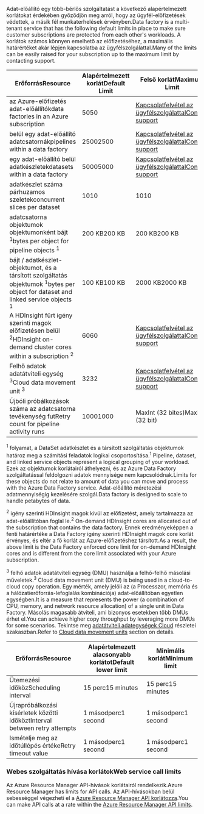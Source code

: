 <span data-ttu-id="d9efa-101">Adat-előállító egy több-bérlős szolgáltatást a következő alapértelmezett korlátokat érdekében győződjön meg arról, hogy az ügyfél-előfizetések védettek, a másik fél munkaterhelések érvényben.</span><span class="sxs-lookup"><span data-stu-id="d9efa-101">Data factory is a multi-tenant service that has the following default limits in place to make sure customer subscriptions are protected from each other's workloads.</span></span> <span data-ttu-id="d9efa-102">A korlátok számos könnyen emelhető az előfizetéséhez, a maximális határértéket akár lépjen kapcsolatba az ügyfélszolgálattal.</span><span class="sxs-lookup"><span data-stu-id="d9efa-102">Many of the limits can be easily raised for your subscription up to the maximum limit by contacting support.</span></span>

| <span data-ttu-id="d9efa-103">**Erőforrás**</span><span class="sxs-lookup"><span data-stu-id="d9efa-103">**Resource**</span></span> | <span data-ttu-id="d9efa-104">**Alapértelmezett korlát**</span><span class="sxs-lookup"><span data-stu-id="d9efa-104">**Default Limit**</span></span> | <span data-ttu-id="d9efa-105">**Felső korlát**</span><span class="sxs-lookup"><span data-stu-id="d9efa-105">**Maximum Limit**</span></span> |
| --- | --- | --- |
| <span data-ttu-id="d9efa-106">az Azure-előfizetés adat-előállítók</span><span class="sxs-lookup"><span data-stu-id="d9efa-106">data factories in an Azure subscription</span></span> |<span data-ttu-id="d9efa-107">50</span><span class="sxs-lookup"><span data-stu-id="d9efa-107">50</span></span> |[<span data-ttu-id="d9efa-108">Kapcsolatfelvétel az ügyfélszolgálattal</span><span class="sxs-lookup"><span data-stu-id="d9efa-108">Contact support</span></span>](https://azure.microsoft.com/blog/2014/06/04/azure-limits-quotas-increase-requests/) |
| <span data-ttu-id="d9efa-109">belül egy adat-előállító adatcsatornák</span><span class="sxs-lookup"><span data-stu-id="d9efa-109">pipelines within a data factory</span></span> |<span data-ttu-id="d9efa-110">2500</span><span class="sxs-lookup"><span data-stu-id="d9efa-110">2500</span></span> |[<span data-ttu-id="d9efa-111">Kapcsolatfelvétel az ügyfélszolgálattal</span><span class="sxs-lookup"><span data-stu-id="d9efa-111">Contact support</span></span>](https://azure.microsoft.com/blog/2014/06/04/azure-limits-quotas-increase-requests/) |
| <span data-ttu-id="d9efa-112">egy adat-előállító belül adatkészletek</span><span class="sxs-lookup"><span data-stu-id="d9efa-112">datasets within a data factory</span></span> |<span data-ttu-id="d9efa-113">5000</span><span class="sxs-lookup"><span data-stu-id="d9efa-113">5000</span></span> |[<span data-ttu-id="d9efa-114">Kapcsolatfelvétel az ügyfélszolgálattal</span><span class="sxs-lookup"><span data-stu-id="d9efa-114">Contact support</span></span>](https://azure.microsoft.com/blog/2014/06/04/azure-limits-quotas-increase-requests/) |
| <span data-ttu-id="d9efa-115">adatkészlet száma párhuzamos szeletek</span><span class="sxs-lookup"><span data-stu-id="d9efa-115">concurrent slices per dataset</span></span> |<span data-ttu-id="d9efa-116">10</span><span class="sxs-lookup"><span data-stu-id="d9efa-116">10</span></span> |<span data-ttu-id="d9efa-117">10</span><span class="sxs-lookup"><span data-stu-id="d9efa-117">10</span></span> |
| <span data-ttu-id="d9efa-118">adatcsatorna objektumok objektumonként bájt <sup>1</sup></span><span class="sxs-lookup"><span data-stu-id="d9efa-118">bytes per object for pipeline objects <sup>1</sup></span></span> |<span data-ttu-id="d9efa-119">200 KB</span><span class="sxs-lookup"><span data-stu-id="d9efa-119">200 KB</span></span> |<span data-ttu-id="d9efa-120">200 KB</span><span class="sxs-lookup"><span data-stu-id="d9efa-120">200 KB</span></span> |
| <span data-ttu-id="d9efa-121">bájt / adatkészlet-objektumot, és a társított szolgáltatás objektumok <sup>1</sup></span><span class="sxs-lookup"><span data-stu-id="d9efa-121">bytes per object for dataset and linked service objects <sup>1</sup></span></span> |<span data-ttu-id="d9efa-122">100 KB</span><span class="sxs-lookup"><span data-stu-id="d9efa-122">100 KB</span></span> |<span data-ttu-id="d9efa-123">2000 KB</span><span class="sxs-lookup"><span data-stu-id="d9efa-123">2000 KB</span></span> |
| <span data-ttu-id="d9efa-124">A HDInsight fürt igény szerinti magok előfizetésen belül <sup>2</sup></span><span class="sxs-lookup"><span data-stu-id="d9efa-124">HDInsight on-demand cluster cores within a subscription <sup>2</sup></span></span> |<span data-ttu-id="d9efa-125">60</span><span class="sxs-lookup"><span data-stu-id="d9efa-125">60</span></span> |[<span data-ttu-id="d9efa-126">Kapcsolatfelvétel az ügyfélszolgálattal</span><span class="sxs-lookup"><span data-stu-id="d9efa-126">Contact support</span></span>](https://azure.microsoft.com/blog/2014/06/04/azure-limits-quotas-increase-requests/) |
| <span data-ttu-id="d9efa-127">Felhő adatok adatátviteli egység <sup>3</sup></span><span class="sxs-lookup"><span data-stu-id="d9efa-127">Cloud data movement unit <sup>3</sup></span></span> |<span data-ttu-id="d9efa-128">32</span><span class="sxs-lookup"><span data-stu-id="d9efa-128">32</span></span> |[<span data-ttu-id="d9efa-129">Kapcsolatfelvétel az ügyfélszolgálattal</span><span class="sxs-lookup"><span data-stu-id="d9efa-129">Contact support</span></span>](https://azure.microsoft.com/blog/2014/06/04/azure-limits-quotas-increase-requests/) |
| <span data-ttu-id="d9efa-130">Újbóli próbálkozások száma az adatcsatorna tevékenység fut</span><span class="sxs-lookup"><span data-stu-id="d9efa-130">Retry count for pipeline activity runs</span></span> |<span data-ttu-id="d9efa-131">1000</span><span class="sxs-lookup"><span data-stu-id="d9efa-131">1000</span></span> |<span data-ttu-id="d9efa-132">MaxInt (32 bites)</span><span class="sxs-lookup"><span data-stu-id="d9efa-132">MaxInt (32 bit)</span></span> |

<span data-ttu-id="d9efa-133"><sup>1</sup> folyamat, a DataSet adatkészlet és a társított szolgáltatás objektumok határoz meg a számítási feladatok logikai csoportosítása.</span><span class="sxs-lookup"><span data-stu-id="d9efa-133"><sup>1</sup> Pipeline, dataset, and linked service objects represent a logical grouping of your workload.</span></span> <span data-ttu-id="d9efa-134">Ezek az objektumok korlátairól áthelyezni, és az Azure Data Factory szolgáltatással feldolgozni adatok mennyisége nem kapcsolódnak.</span><span class="sxs-lookup"><span data-stu-id="d9efa-134">Limits for these objects do not relate to amount of data you can move and process with the Azure Data Factory service.</span></span> <span data-ttu-id="d9efa-135">Adat-előállító méretezési adatmennyiségig kezelésére szolgál.</span><span class="sxs-lookup"><span data-stu-id="d9efa-135">Data factory is designed to scale to handle petabytes of data.</span></span>

<span data-ttu-id="d9efa-136"><sup>2</sup> igény szerinti HDInsight magok kívül az előfizetést, amely tartalmazza az adat-előállítóban foglal le.</span><span class="sxs-lookup"><span data-stu-id="d9efa-136"><sup>2</sup> On-demand HDInsight cores are allocated out of the subscription that contains the data factory.</span></span> <span data-ttu-id="d9efa-137">Ennek eredményeképpen a fenti határértéke a Data Factory igény szerinti HDInsight magok core korlát érvényes, és eltér a fő korlát az Azure-előfizetéshez társított.</span><span class="sxs-lookup"><span data-stu-id="d9efa-137">As a result, the above limit is the Data Factory enforced core limit for on-demand HDInsight cores and is different from the core limit associated with your Azure subscription.</span></span>

<span data-ttu-id="d9efa-138"><sup>3</sup> felhő adatok adatátviteli egység (DMU) használja a felhő-felhő másolási műveletek.</span><span class="sxs-lookup"><span data-stu-id="d9efa-138"><sup>3</sup> Cloud data movement unit (DMU) is being used in a cloud-to-cloud copy operation.</span></span> <span data-ttu-id="d9efa-139">Egy mérték, amely jelöli az (a Processzor, memória és a hálózatierőforrás-lefoglalás kombinációja) adat-előállítóban egyetlen egységben.</span><span class="sxs-lookup"><span data-stu-id="d9efa-139">It is a measure that represents the power (a combination of CPU, memory, and network resource allocation) of a single unit in Data Factory.</span></span> <span data-ttu-id="d9efa-140">Másolás magasabb átviteli, ami bizonyos esetekben több DMUs érhet el.</span><span class="sxs-lookup"><span data-stu-id="d9efa-140">You can achieve higher copy throughput by leveraging more DMUs for some scenarios.</span></span> <span data-ttu-id="d9efa-141">Tekintse meg [adatátviteli adategységek Cloud](../articles/data-factory/data-factory-copy-activity-performance.md#cloud-data-movement-units) részletei szakaszban.</span><span class="sxs-lookup"><span data-stu-id="d9efa-141">Refer to [Cloud data movement units](../articles/data-factory/data-factory-copy-activity-performance.md#cloud-data-movement-units) section on details.</span></span>

| <span data-ttu-id="d9efa-142">**Erőforrás**</span><span class="sxs-lookup"><span data-stu-id="d9efa-142">**Resource**</span></span> | <span data-ttu-id="d9efa-143">**Alapértelmezett alacsonyabb korlátot**</span><span class="sxs-lookup"><span data-stu-id="d9efa-143">**Default lower limit**</span></span> | <span data-ttu-id="d9efa-144">**Minimális korlát**</span><span class="sxs-lookup"><span data-stu-id="d9efa-144">**Minimum limit**</span></span> |
| --- | --- | --- |
| <span data-ttu-id="d9efa-145">Ütemezési időköz</span><span class="sxs-lookup"><span data-stu-id="d9efa-145">Scheduling interval</span></span> |<span data-ttu-id="d9efa-146">15 perc</span><span class="sxs-lookup"><span data-stu-id="d9efa-146">15 minutes</span></span> |<span data-ttu-id="d9efa-147">15 perc</span><span class="sxs-lookup"><span data-stu-id="d9efa-147">15 minutes</span></span> |
| <span data-ttu-id="d9efa-148">Újrapróbálkozási kísérletek közötti időközt</span><span class="sxs-lookup"><span data-stu-id="d9efa-148">Interval between retry attempts</span></span> |<span data-ttu-id="d9efa-149">1 másodperc</span><span class="sxs-lookup"><span data-stu-id="d9efa-149">1 second</span></span> |<span data-ttu-id="d9efa-150">1 másodperc</span><span class="sxs-lookup"><span data-stu-id="d9efa-150">1 second</span></span> |
| <span data-ttu-id="d9efa-151">Ismételje meg az időtúllépés értéke</span><span class="sxs-lookup"><span data-stu-id="d9efa-151">Retry timeout value</span></span> |<span data-ttu-id="d9efa-152">1 másodperc</span><span class="sxs-lookup"><span data-stu-id="d9efa-152">1 second</span></span> |<span data-ttu-id="d9efa-153">1 másodperc</span><span class="sxs-lookup"><span data-stu-id="d9efa-153">1 second</span></span> |

### <a name="web-service-call-limits"></a><span data-ttu-id="d9efa-154">Webes szolgáltatás hívása korlátok</span><span class="sxs-lookup"><span data-stu-id="d9efa-154">Web service call limits</span></span>
<span data-ttu-id="d9efa-155">Az Azure Resource Manager API-hívások korlátairól rendelkezik.</span><span class="sxs-lookup"><span data-stu-id="d9efa-155">Azure Resource Manager has limits for API calls.</span></span> <span data-ttu-id="d9efa-156">Az API-hívásokban belül sebességgel végezheti el a [Azure Resource Manager API korlátozza](../articles/azure-subscription-service-limits.md#resource-group-limits).</span><span class="sxs-lookup"><span data-stu-id="d9efa-156">You can make API calls at a rate within the [Azure Resource Manager API limits](../articles/azure-subscription-service-limits.md#resource-group-limits).</span></span>
